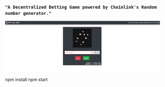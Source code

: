 ### ```"A Decentralized Betting Game powered by Chainlink's Random number generator."```



![](chainbet.png)

npm install
npm start
